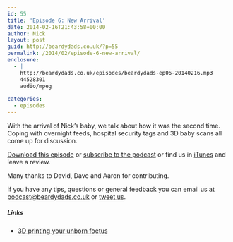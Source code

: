 ```yaml
---
id: 55
title: 'Episode 6: New Arrival'
date: 2014-02-16T21:43:58+00:00
author: Nick
layout: post
guid: http://beardydads.co.uk/?p=55
permalink: /2014/02/episode-6-new-arrival/
enclosure:
  - |
    http://beardydads.co.uk/episodes/beardydads-ep06-20140216.mp3
    44528301
    audio/mpeg
    
categories:
  - episodes
---
```

With the arrival of Nick&#8217;s baby, we talk about how it was the second time. Coping with overnight feeds, hospital security tags and 3D baby scans all come up for discussion.

[Download this episode](http://beardydads.co.uk/episodes/beardydads-ep06-20140216.mp3) or [subscribe to the podcast](http://feeds.feedburner.com/BeardyDads) or find us in [iTunes](https://itunes.apple.com/gb/podcast/beardy-dads/id798785734) and leave a review.

Many thanks to David, Dave and Aaron for contributing.

If you have any tips, questions or general feedback you can email us at <podcast@beardydads.co.uk> or [tweet us](http://twitter.com/beardydads).

##### Links

  * [3D printing your unborn foetus](http://www.fastcodesign.com/3024940/design-crime/it-is-now-possible-to-3-d-print-your-unborn-fetus)